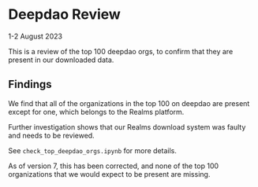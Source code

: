 # Deepdao Review
1-2 August 2023

This is a review of the top 100 deepdao orgs, to confirm that they are
present in our downloaded data.

## Findings

We find that all of the organizations in the top 100 on deepdao are present
except for one, which belongs to the Realms platform.

Further investigation shows that our Realms download system was faulty and
needs to be reviewed.

See `check_top_deepdao_orgs.ipynb` for more details.

As of version 7, this has been corrected, and none of the top 100
organizations that we would expect to be present are missing.
